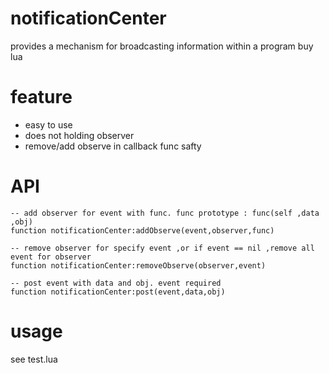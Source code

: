 # notificationCenter
provides a mechanism for broadcasting information within a program buy lua

# feature
* easy to use
* does not holding observer 
* remove/add observe in callback func safty

# API
```
-- add observer for event with func. func prototype : func(self ,data ,obj)
function notificationCenter:addObserve(event,observer,func)

-- remove observer for specify event ,or if event == nil ,remove all event for observer
function notificationCenter:removeObserve(observer,event)

-- post event with data and obj. event required
function notificationCenter:post(event,data,obj)
```
# usage
  see test.lua
